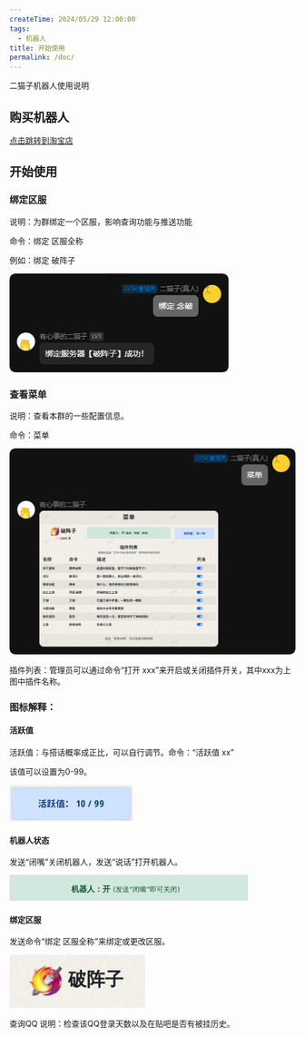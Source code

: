 ```yaml
---
createTime: 2024/05/29 12:00:00
tags:
  - 机器人
title: 开始使用
permalink: /doc/
---
```


二猫子机器人使用说明

<!-- more -->

## 购买机器人

[点击跳转到淘宝店](https://item.taobao.com/item.htm?ft=t&id=822481210366)

## 开始使用

### 绑定区服

说明：为群绑定一个区服，影响查询功能与推送功能

命令：绑定 区服全称

例如：绑定 破阵子

![alt text](images/二猫子机器人使用说明/image-1.png)

### 查看菜单

说明：查看本群的一些配置信息。

命令：菜单

![alt text](images/二猫子机器人使用说明/image-2.png)

插件列表：管理员可以通过命令“打开 xxx”来开启或关闭插件开关，其中xxx为上图中插件名称。
 
### 图标解释：

#### 活跃值

活跃值：与搭话概率成正比，可以自行调节。命令：“活跃值 xx”

该值可以设置为0-99。

![alt text](images/emaozi_bot_doc/image-2.png)
 
#### 机器人状态

发送“闭嘴”关闭机器人，发送“说话”打开机器人。

![alt text](images/emaozi_bot_doc/image-3.png)

#### 绑定区服

发送命令“绑定 区服全称”来绑定或更改区服。

![alt text](images/emaozi_bot_doc/image-4.png)

查询QQ
说明：检查该QQ登录天数以及在贴吧是否有被挂历史。
